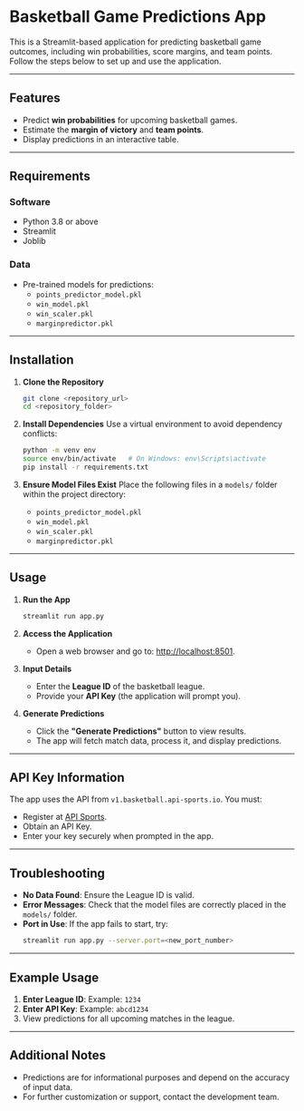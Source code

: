 
# Basketball Game Predictions App

This is a Streamlit-based application for predicting basketball game outcomes, including win probabilities, score margins, and team points. Follow the steps below to set up and use the application.

---

## Features

- Predict **win probabilities** for upcoming basketball games.
- Estimate the **margin of victory** and **team points**.
- Display predictions in an interactive table.

---

## Requirements

### Software
- Python 3.8 or above
- Streamlit
- Joblib

### Data
- Pre-trained models for predictions:
  - `points_predictor_model.pkl`
  - `win_model.pkl`
  - `win_scaler.pkl`
  - `marginpredictor.pkl`

---

## Installation

1. **Clone the Repository**
   ```bash
   git clone <repository_url>
   cd <repository_folder>
   ```

2. **Install Dependencies**
   Use a virtual environment to avoid dependency conflicts:
   ```bash
   python -m venv env
   source env/bin/activate   # On Windows: env\Scripts\activate
   pip install -r requirements.txt
   ```

3. **Ensure Model Files Exist**
   Place the following files in a `models/` folder within the project directory:
   - `points_predictor_model.pkl`
   - `win_model.pkl`
   - `win_scaler.pkl`
   - `marginpredictor.pkl`

---

## Usage

1. **Run the App**
   ```bash
   streamlit run app.py
   ```

2. **Access the Application**
   - Open a web browser and go to: [http://localhost:8501](http://localhost:8501).

3. **Input Details**
   - Enter the **League ID** of the basketball league.
   - Provide your **API Key** (the application will prompt you).

4. **Generate Predictions**
   - Click the **"Generate Predictions"** button to view results.
   - The app will fetch match data, process it, and display predictions.

---

## API Key Information

The app uses the API from `v1.basketball.api-sports.io`. You must:
- Register at [API Sports](https://www.api-sports.io/).
- Obtain an API Key.
- Enter your key securely when prompted in the app.

---

## Troubleshooting

- **No Data Found**: Ensure the League ID is valid.
- **Error Messages**: Check that the model files are correctly placed in the `models/` folder.
- **Port in Use**: If the app fails to start, try:
  ```bash
  streamlit run app.py --server.port=<new_port_number>
  ```

---

## Example Usage

1. **Enter League ID**: Example: `1234`
2. **Enter API Key**: Example: `abcd1234`
3. View predictions for all upcoming matches in the league.

---

## Additional Notes

- Predictions are for informational purposes and depend on the accuracy of input data.
- For further customization or support, contact the development team.

